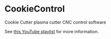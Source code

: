 # CookieControl
Cookie Cutter plasma cutter CNC control software

See [this YouTube playlist](https://youtube.com/playlist?list=PLMkgx9jjZQwdCuzZux-L9WC6ZA25xPGSf) for more information.
